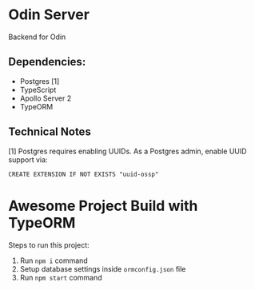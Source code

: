 # Odin Server
Backend for Odin

## Dependencies:

 - Postgres [1]
 - TypeScript
 - Apollo Server 2
 - TypeORM


## Technical Notes
[1] Postgres requires enabling UUIDs. As a Postgres admin, enable UUID support via:
  ```
  CREATE EXTENSION IF NOT EXISTS "uuid-ossp"
  ```

# Awesome Project Build with TypeORM
        
Steps to run this project:

1. Run `npm i` command
2. Setup database settings inside `ormconfig.json` file
3. Run `npm start` command
